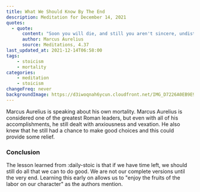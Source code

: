 ```yaml
---
title: What We Should Know By The End
description: Meditation for December 14, 2021
quotes: 
  - quote:
      content: "Soon you will die, and still you aren't sincere, undisturbed, or free from suspicion that external things can harm you, nor are you gracious to all, knowing that wisdom and acting justly are one and the same."
      author: Marcus Aurelius
      source: Meditations, 4.37
last_updated_at: 2021-12-14T06:58:00
tags:
    - stoicism
    - mortality
categories:
    - meditation
    - stoicism
changeFreq: never
backgroundImage: https://d3iwoqnah6ycun.cloudfront.net/IMG_D7226A0EB9E9.jpg
---
```


Marcus Aurelius is speaking about his own mortality. Marcus Aurelius is considered one of the greatest Roman leaders, 
but even with all of his accomplishments, he still dealt with anxiousness and vexation. He also knew that he still had 
a chance to make good choices and this could provide some relief.

### Conclusion 

The lesson learned from :daily-stoic is that if we have time left, we should still do all that we can to do good.
We are not our complete versions until the very end. Learning this early on allows us to "enjoy the fruits of the labor
on our character" as the authors mention.
